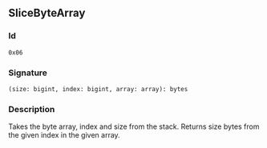 <!--
THIS FILE IS GENERATED. DO NOT EDIT MANUALLY!
-->
## SliceByteArray

### Id

`0x06`
### Signature

`(size: bigint, index: bigint, array: array): bytes`

### Description

Takes the byte array, index and size from the stack. Returns size bytes from the given index in the given array.
